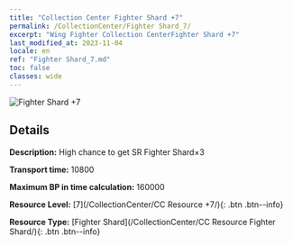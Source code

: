 ```yaml
---
title: "Collection Center Fighter Shard +7"
permalink: /CollectionCenter/Fighter Shard_7/
excerpt: "Wing Fighter Collection CenterFighter Shard +7"
last_modified_at: 2023-11-04
locale: en
ref: "Fighter Shard_7.md"
toc: false
classes: wide
---
```



![Fighter Shard +7](/images/cc/CC_Fighter_Shard_5.png)

## Details

  **Description:** High chance to get SR Fighter Shard×3

  **Transport time:** 10800

  **Maximum BP in time calculation:** 160000

  **Resource Level:** [7](/CollectionCenter/CC Resource +7/){: .btn .btn--info}

  **Resource Type:** [Fighter Shard](/CollectionCenter/CC Resource Fighter Shard/){: .btn .btn--info}

